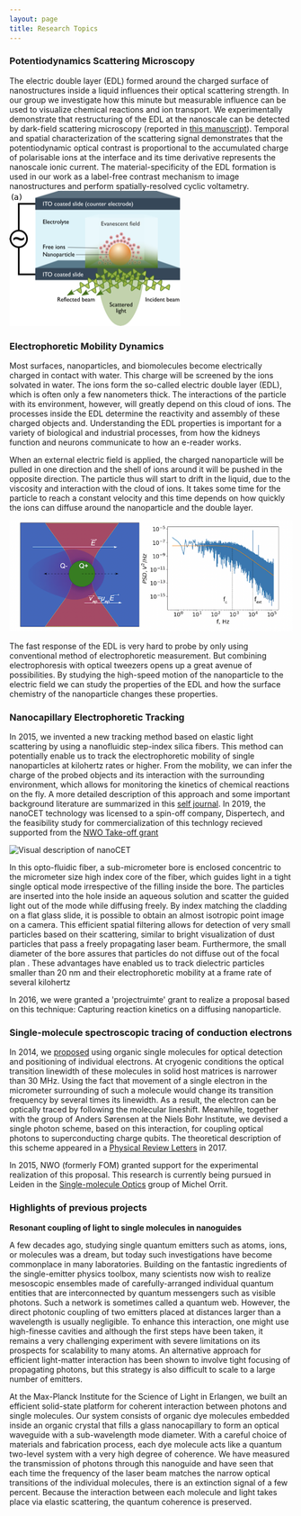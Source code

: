 ```yaml
---
layout: page
title: Research Topics
---
```


### Potentiodynamics Scattering Microscopy
The electric double layer (EDL) formed around the charged surface of nanostructures inside a liquid influences their optical scattering strength. In our group we investigate how this minute but measurable influence can be used to visualize chemical reactions and ion transport. We experimentally demonstrate that restructuring of the EDL at the nanoscale can be detected by dark-field scattering microscopy (reported in [this manuscript](https://arxiv.org/abs/1909.12801)). Temporal and spatial characterization of the scattering signal demonstrates that the potentiodynamic optical contrast is proportional to the accumulated charge of polarisable ions at the interface and its time derivative represents the nanoscale ionic current. The material-specificity of the EDL formation is used in our work as a label-free contrast mechanism to image nanostructures and perform spatially-resolved cyclic voltametry.
![setup for measuring the contrast of the EDL](./images/pdsm.png)

### Electrophoretic Mobility Dynamics
Most surfaces, nanoparticles, and biomolecules become electrically charged in contact with water. This charge will be screened by the ions solvated in water. The ions form the so-called electric double layer (EDL), which is often only a few nanometers thick. The interactions of the particle with its environment, however, will greatly depend on this cloud of ions. The processes inside the EDL determine the reactivity and assembly of these charged objects and. Understanding the EDL properties is important for a variety of biological and industrial processes, from how the kidneys function and neurons communicate to how an e-reader works.

When an external electric field is applied, the charged nanoparticle will be pulled in one direction and the shell of ions around it will be pushed in the opposite direction. The particle thus will start to drift in the liquid, due to the viscosity and interaction with the cloud of ions. It takes some time for the particle to reach a constant velocity and this time depends on how quickly the ions can diffuse around the nanoparticle and the double layer.

![Electrophoresis in an optical trap](./images/electrophoretic_trap.png)

The fast response of the EDL is very hard to probe by only using conventional method of electrophoretic measurement. But combining electrophoresis with optical tweezers opens up a great avenue of possibilities. By studying the high-speed motion of the nanoparticle to the electric field we can study the properties of the EDL and how the surface chemistry of the nanoparticle changes these properties.

### Nanocapillary Electrophoretic Tracking
In 2015, we invented a new tracking method based on elastic light scattering by using a nanofluidic step-index silica fibers. This method can potentially enable us to track the electrophoretic mobility of single nanoparticles at kilohertz rates or higher. From the mobility, we can infer the charge of the probed objects and its interaction with the surrounding environment, which allows for monitoring the kinetics of chemical reactions on the fly. A more detailed description of this approach and some important background literature are summarized in this [self journal](http://www.sjscience.org/memberPage?uId=148&jId=10#journal). In 2019, the nanoCET technology was licensed to a spin-off company, Dispertech, and the feasibility study for commercialization of this technlogy recieved supported from the [NWO Take-off grant](https://www.nwo.nl/onderzoek-en-resultaten/programmas/take-off/toekenningen/2018/2018-17466)

![Visual description of nanoCET](./images/nanoCET.png)

In this opto-fluidic fiber, a sub-micrometer bore is enclosed concentric to the micrometer size high index core of the fiber, which guides light in a tight single optical mode irrespective of the filling inside the bore. The particles are inserted into the hole inside an aqueous solution and scatter the guided light out of the mode while diffusing freely. By index matching the cladding on a flat glass slide, it is possible to obtain an almost isotropic point image on a camera. This efficient spatial filtering allows for detection of very small particles based on their scattering, similar to bright visualization of dust particles that pass a freely propagating laser beam. Furthermore, the small diameter of the bore assures that particles do not diffuse out of the focal plan . These advantages have enabled us to track dielectric particles smaller than 20 nm and their electrophoretic mobility at a frame rate of several kilohertz

In 2016, we were granted a 'projectruimte' grant to realize a proposal based on this technique: Capturing reaction kinetics on a diffusing nanoparticle.

### Single-molecule spectroscopic tracing of conduction electrons
In 2014, we [proposed](http://journals.aps.org/prb/abstract/10.1103/PhysRevB.90.205405) using organic single molecules for optical detection and positioning of individual electrons. At cryogenic conditions the optical transition linewidth of these molecules in solid host matrices is narrower than 30 MHz. Using the fact that movement of a single electron in the micrometer surrounding of such a molecule would change its transition frequency by several times its linewidth. As a result, the electron can be optically traced by following the molecular lineshift. Meanwhile, together with the group of Anders Sørensen at the Niels Bohr Institute, we devised a single photon scheme, based on this interaction, for coupling optical photons to superconducting charge qubits. The theoretical description of this scheme appeared in a [Physical Review Letters](https://journals.aps.org/prl/abstract/10.1103/PhysRevLett.118.140501) in 2017.

In 2015, NWO \(formerly FOM\) granted support for the experimental realization of this proposal. This research is currently being pursued in Leiden in the [Single-molecule Optics](http://www.single-molecule.nl) group of Michel Orrit.

### Highlights of previous projects

__Resonant coupling of light to single molecules in nanoguides__

A few decades ago, studying single quantum emitters such as atoms, ions, or molecules was a dream, but today such investigations have become commonplace in many laboratories. Building on the fantastic ingredients of the single-emitter physics toolbox, many scientists now wish to realize mesoscopic ensembles made of carefully-arranged individual quantum entities that are interconnected by quantum messengers such as visible photons. Such a network is sometimes called a quantum web. However, the direct photonic coupling of two emitters placed at distances larger than a wavelength is usually negligible. To enhance this interaction, one might use high-finesse cavities and although the first steps have been taken, it remains a very challenging experiment with severe limitations on its prospects for scalability to many atoms. An alternative approach for efficient light-matter interaction has been shown to involve tight focusing of propagating photons, but this strategy is also difficult to scale to a large number of emitters.

At the Max-Planck Institute for the Science of Light in Erlangen, we built an efficient solid-state platform for coherent interaction between photons and single molecules. Our system consists of organic dye molecules embedded inside an organic crystal that fills a glass nanocapillary to form an optical waveguide with a sub-wavelength mode diameter. With a careful choice of materials and fabrication process, each dye molecule acts like a quantum two-level system with a very high degree of coherence. We have measured the transmission of photons through this nanoguide and have seen that each time the frequency of the laser beam matches the narrow optical transitions of the individual molecules, there is an extinction signal of a few percent. Because the interaction between each molecule and light takes place via elastic scattering, the quantum coherence is preserved. 
